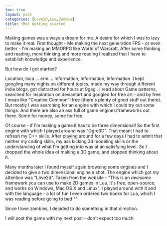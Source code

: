 ```yaml
---
toc: true
layout: post
categories: [Love2D,Lua,Zombie]
title: (Me) Getting started
---
```


Making games was always a dream for me. A desire for which I was to lazy to make it real. First thought - Me making the next generation FPS - or even better - I'm making an MMORPG like World of Warcraft. After some thinking and reading, more thinking and more reading I realized that I have to establish knowledge and experience.

But how do I got started?

Location, loca ... erm ... Information, Information, Information. I kept googling many nights on different topics, made my way through different indie blogs, got distracted for hours at 9gag  . I read about Game patterns, searched for inspiration on deviantart and googled for free art - and by free I mean like "Creative Common"-free (there's plenty of good stuff out there). But mostly I was searching for an engine with which I could try out some things. And there are also an ass full of game engines/frameworks out there. Some for money, some for free.

Of course - if I'm making a game it has to be three dimensional! So the first engine with which I played around was "Ogre3D". That meant I had to refresh my C++ skills. After playing around for a few days I had to admit that neither my coding skills, my ass kicking 3d modeling skills or the understanding of what I'm getting into was at an satisfying level. So I dropped the whole idea of making a 3D game, and stopped thinking about it.

Many months later I found myself again browsing some engines and I decided to give a two dimensional engine a shot. The engine which got my attention was "Löve2d". Taken from the website - "This is an *awesome* framework you can use to make 2D games in Lua. It's free, open-source, and works on Windows, Mac OS X and Linux". I played around with it and with the language - a lot of fun  I even ordered two books for Lua, which I was reading before going to bed ^^

Since I love zombies, I decided to do something in that direction.

I will post the game with my next post - don't expect too much
